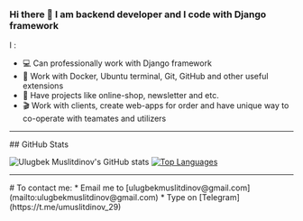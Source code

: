 ### Hi there 👋 I am backend developer and I code with Django framework


I :
- 💻 Can professionally work with Django framework
- :blue_book: Work with Docker, Ubuntu terminal, Git, GitHub and other useful extensions
- :newspaper: Have projects like online-shop, newsletter and etc.
- :clapper: Work with clients, create web-apps for order and have unique way to co-operate with teamates and utilizers

<hr>
## GitHub Stats

![Ulugbek Muslitdinov's GitHub stats](https://github-readme-stats.vercel.app/api?username=UlugbekMuslitdinov&show_icons=&private_count=true)
[![Top Languages](https://github-readme-stats.vercel.app/api/top-langs/?username=UlugbekMuslitdinov&layout=compact)]()

<hr>
# To contact me:
* Email me to [ulugbekmuslitdinov@gmail.com](mailto:ulugbekmuslitdinov@gmail.com)
* Type on [Telegram](https://t.me/umuslitdinov_29)
